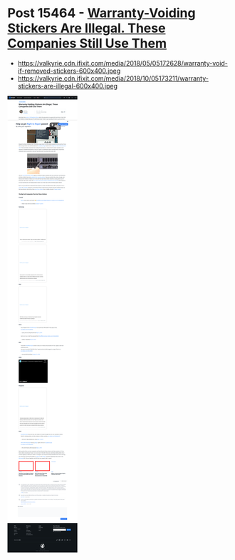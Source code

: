 # Post 15464 - [Warranty-Voiding Stickers Are Illegal. These Companies Still Use Them](https://www.ifixit.com/News/15464/warranty-voiding-stickers-are-illegal-but-these-companies-are-still-using-them)

- https://valkyrie.cdn.ifixit.com/media/2018/05/05172628/warranty-void-if-removed-stickers-600x400.jpeg
- https://valkyrie.cdn.ifixit.com/media/2018/10/05173211/warranty-stickers-are-illegal-600x400.jpeg

![screencap](screenshots/c69ab7f1-a4d1-449d-b8bc-305bb05a913e.png)
